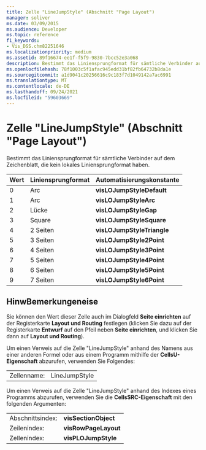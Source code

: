 ```yaml
---
title: Zelle "LineJumpStyle" (Abschnitt "Page Layout")
manager: soliver
ms.date: 03/09/2015
ms.audience: Developer
ms.topic: reference
f1_keywords:
- Vis_DSS.chm82251646
ms.localizationpriority: medium
ms.assetid: 89f16674-ee1f-f5f9-9830-7bcc52e3a068
description: Bestimmt das Liniensprungformat für sämtliche Verbinder auf dem Zeichenblatt, die kein lokales Liniensprungformat haben.
ms.openlocfilehash: 78f1003c5f1afac945edd31bf82fb64732b8da1e
ms.sourcegitcommit: a1d9041c20256616c9c183f7d1049142a7ac6991
ms.translationtype: MT
ms.contentlocale: de-DE
ms.lasthandoff: 09/24/2021
ms.locfileid: "59603669"
---
```

# <a name="linejumpstyle-cell-page-layout-section"></a>Zelle "LineJumpStyle" (Abschnitt "Page Layout")

Bestimmt das Liniensprungformat für sämtliche Verbinder auf dem Zeichenblatt, die kein lokales Liniensprungformat haben.
  
|**Wert**|**Liniensprungformat**|**Automatisierungskonstante**|
|:-----|:-----|:-----|
|0  <br/> |Arc  <br/> |**visLOJumpStyleDefault** <br/> |
|1  <br/> |Arc  <br/> |**visLOJumpStyleArc** <br/> |
|2  <br/> |Lücke  <br/> |**visLOJumpStyleGap** <br/> |
|3  <br/> |Square  <br/> |**visLOJumpStyleSquare** <br/> |
|4   <br/> |2 Seiten  <br/> |**visLOJumpStyleTriangle** <br/> |
|5  <br/> |3 Seiten  <br/> |**visLOJumpStyle2Point** <br/> |
|6   <br/> |4 Seiten  <br/> |**visLOJumpStyle3Point** <br/> |
|7   <br/> |5 Seiten  <br/> |**visLOJumpStyle4Point** <br/> |
|8   <br/> |6 Seiten  <br/> |**visLOJumpStyle5Point** <br/> |
|9   <br/> |7 Seiten  <br/> |**visLOJumpStyle6Point** <br/> |
   
## <a name="remarks"></a>HinwBemerkungeneise

Sie können den Wert dieser Zelle auch im Dialogfeld **Seite einrichten** auf der Registerkarte **Layout und Routing** festlegen (klicken Sie dazu auf der Registerkarte **Entwurf** auf den Pfeil neben **Seite einrichten**, und klicken Sie dann auf **Layout und Routing**).
  
Um einen Verweis auf die Zelle "LineJumpStyle" anhand des Namens aus einer anderen Formel oder aus einem Programm mithilfe der **CellsU-Eigenschaft** abzurufen, verwenden Sie Folgendes: 
  
|||
|:-----|:-----|
|Zellenname:  <br/> |LineJumpStyle  <br/> |
   
Um einen Verweis auf die Zelle "LineJumpStyle" anhand des Indexes eines Programms abzurufen, verwenden Sie die **CellsSRC-Eigenschaft** mit den folgenden Argumenten: 
  
|||
|:-----|:-----|
|Abschnittsindex:  <br/> |**visSectionObject** <br/> |
|Zeilenindex:  <br/> |**visRowPageLayout** <br/> |
|Zellenindex:  <br/> |**visPLOJumpStyle** <br/> |
   

